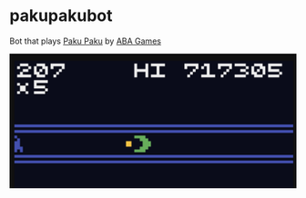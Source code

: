 # pakupakubot
Bot that plays [Paku Paku](https://abagames.github.io/crisp-game-lib-11-games/?pakupaku) by [ABA Games](https://github.com/abagames)

![Hi-Score Screenshot](hiscore.png)
